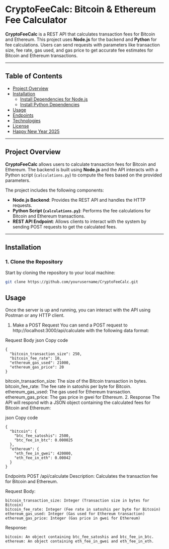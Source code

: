 # **CryptoFeeCalc: Bitcoin & Ethereum Fee Calculator**

**CryptoFeeCalc** is a REST API that calculates transaction fees for Bitcoin and Ethereum. This project uses **Node.js** for the backend and **Python** for fee calculations. Users can send requests with parameters like transaction size, fee rate, gas used, and gas price to get accurate fee estimates for Bitcoin and Ethereum transactions.

---

## **Table of Contents**

- [Project Overview](#project-overview)
- [Installation](#installation)
  - [Install Dependencies for Node.js](#install-dependencies-for-nodejs)
  - [Install Python Dependencies](#install-python-dependencies)
- [Usage](#usage)
- [Endpoints](#endpoints)
- [Technologies](#technologies)
- [License](#license)
- [Happy New Year 2025](#happy-new-year-2025)

---

## **Project Overview**

**CryptoFeeCalc** allows users to calculate transaction fees for Bitcoin and Ethereum. The backend is built using **Node.js** and the API interacts with a Python script (`calculations.py`) to compute the fees based on the provided parameters.

The project includes the following components:

- **Node.js Backend**: Provides the REST API and handles the HTTP requests.
- **Python Script (`calculations.py`)**: Performs the fee calculations for Bitcoin and Ethereum transactions.
- **REST API Endpoint**: Allows clients to interact with the system by sending POST requests to get the calculated fees.

---

## **Installation**

### 1. Clone the Repository

Start by cloning the repository to your local machine:

```bash
git clone https://github.com/yourusername/CryptoFeeCalc.git

```

## **Usage**
Once the server is up and running, you can interact with the API using Postman or any HTTP client.

1. Make a POST Request
You can send a POST request to http://localhost:3000/api/calculate with the following data format:

Request Body
json
Copy code
```
{
  "bitcoin_transaction_size": 250,
  "bitcoin_fee_rate": 10,
  "ethereum_gas_used": 21000,
  "ethereum_gas_price": 20
}
```
bitcoin_transaction_size: The size of the Bitcoin transaction in bytes.
bitcoin_fee_rate: The fee rate in satoshis per byte for Bitcoin.
ethereum_gas_used: The gas used for Ethereum transaction.
ethereum_gas_price: The gas price in gwei for Ethereum.
2. Response
The API will respond with a JSON object containing the calculated fees for Bitcoin and Ethereum:

json
Copy code
```
{
  "bitcoin": {
    "btc_fee_satoshis": 2500,
    "btc_fee_in_btc": 0.000025
  },
  "ethereum": {
    "eth_fee_in_gwei": 420000,
    "eth_fee_in_eth": 0.00042
  }
}
```
Endpoints
POST /api/calculate
Description: Calculates the transaction fee for Bitcoin and Ethereum.

Request Body:
```
bitcoin_transaction_size: Integer (Transaction size in bytes for Bitcoin)
bitcoin_fee_rate: Integer (Fee rate in satoshis per byte for Bitcoin)
ethereum_gas_used: Integer (Gas used for Ethereum transaction)
ethereum_gas_price: Integer (Gas price in gwei for Ethereum)
```
Response:
```
bitcoin: An object containing btc_fee_satoshis and btc_fee_in_btc.
ethereum: An object containing eth_fee_in_gwei and eth_fee_in_eth.
```